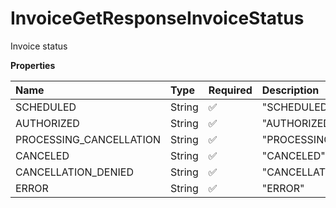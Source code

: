 # InvoiceGetResponseInvoiceStatus

Invoice status

**Properties**

| Name                    | Type   | Required | Description               |
| :---------------------- | :----- | :------- | :------------------------ |
| SCHEDULED               | String | ✅       | "SCHEDULED"               |
| AUTHORIZED              | String | ✅       | "AUTHORIZED"              |
| PROCESSING_CANCELLATION | String | ✅       | "PROCESSING_CANCELLATION" |
| CANCELED                | String | ✅       | "CANCELED"                |
| CANCELLATION_DENIED     | String | ✅       | "CANCELLATION_DENIED"     |
| ERROR                   | String | ✅       | "ERROR"                   |

<!-- This file was generated by liblab | https://liblab.com/ -->
